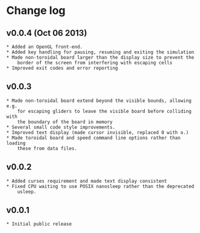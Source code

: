 Change log
==========

v0.0.4 (Oct 06 2013)
-------------------
    * Added an OpenGL front-end.
    * Added key handling for pausing, resuming and exiting the simulation
    * Made non-toroidal board larger than the display size to prevent the
        border of the screen from interfering with escaping cells
    * Improved exit codes and error reporting

v0.0.3
-------------------
    * Made non-toroidal board extend beyond the visible bounds, allowing e.g.
        for escaping gliders to leave the visible board before colliding with
        the boundary of the board in memory
    * Several small code style improvements.
    * Improved text display (made cursor invisible, replaced 0 with o.)
    * Made toroidal board and speed command line options rather than loading
        these from data files.

v0.0.2
------
    * Added curses requirement and made text display consistent
    * Fixed CPU waiting to use POSIX nanosleep rather than the deprecated
        usleep.

v0.0.1
------
    * Initial public release

